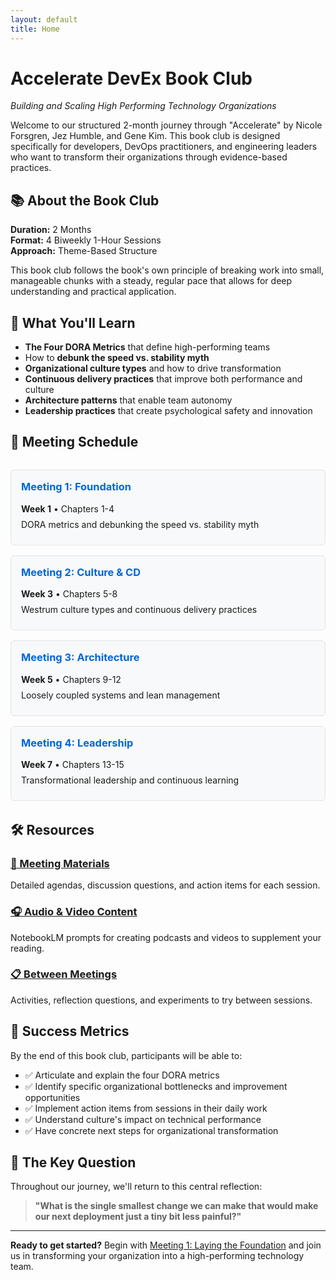 ```yaml
---
layout: default
title: Home
---
```


# Accelerate DevEx Book Club

_Building and Scaling High Performing Technology Organizations_

Welcome to our structured 2-month journey through "Accelerate" by Nicole Forsgren, Jez Humble, and Gene Kim. This book club is designed specifically for developers, DevOps practitioners, and engineering leaders who want to transform their organizations through evidence-based practices.

## 📚 About the Book Club

**Duration:** 2 Months  
**Format:** 4 Biweekly 1-Hour Sessions  
**Approach:** Theme-Based Structure

This book club follows the book's own principle of breaking work into small, manageable chunks with a steady, regular pace that allows for deep understanding and practical application.

## 🎯 What You'll Learn

- **The Four DORA Metrics** that define high-performing teams
- How to **debunk the speed vs. stability myth**
- **Organizational culture types** and how to drive transformation
- **Continuous delivery practices** that improve both performance and culture
- **Architecture patterns** that enable team autonomy
- **Leadership practices** that create psychological safety and innovation

## 📅 Meeting Schedule

<div class="meeting-grid">
  <div class="meeting-card">
  <h3><a href="/accelerate-devex-book-club-notebooklm/meetings/meeting-1/">Meeting 1: Foundation</a></h3>
    <p><strong>Week 1</strong> • Chapters 1-4</p>
    <p>DORA metrics and debunking the speed vs. stability myth</p>
  </div>
  
  <div class="meeting-card">
  <h3><a href="/accelerate-devex-book-club-notebooklm/meetings/meeting-2/">Meeting 2: Culture & CD</a></h3>
    <p><strong>Week 3</strong> • Chapters 5-8</p>
    <p>Westrum culture types and continuous delivery practices</p>
  </div>
  
  <div class="meeting-card">
  <h3><a href="/accelerate-devex-book-club-notebooklm/meetings/meeting-3/">Meeting 3: Architecture</a></h3>
    <p><strong>Week 5</strong> • Chapters 9-12</p>
    <p>Loosely coupled systems and lean management</p>
  </div>
  
  <div class="meeting-card">
  <h3><a href="/accelerate-devex-book-club-notebooklm/meetings/meeting-4/">Meeting 4: Leadership</a></h3>
    <p><strong>Week 7</strong> • Chapters 13-15</p>
    <p>Transformational leadership and continuous learning</p>
  </div>
</div>

## 🛠️ Resources

### [📖 Meeting Materials](/accelerate-devex-book-club-notebooklm/meetings/)

Detailed agendas, discussion questions, and action items for each session.

### [🎧 Audio & Video Content](/accelerate-devex-book-club-notebooklm/prompts/)

NotebookLM prompts for creating podcasts and videos to supplement your reading.

### [📋 Between Meetings](/accelerate-devex-book-club-notebooklm/resources/)

Activities, reflection questions, and experiments to try between sessions.

## 🚀 Success Metrics

By the end of this book club, participants will be able to:

- ✅ Articulate and explain the four DORA metrics
- ✅ Identify specific organizational bottlenecks and improvement opportunities
- ✅ Implement action items from sessions in their daily work
- ✅ Understand culture's impact on technical performance
- ✅ Have concrete next steps for organizational transformation

## 🎯 The Key Question

Throughout our journey, we'll return to this central reflection:

> **"What is the single smallest change we can make that would make our next deployment just a tiny bit less painful?"**

---

**Ready to get started?** Begin with [Meeting 1: Laying the Foundation](/accelerate-devex-book-club-notebooklm/meetings/meeting-1/) and join us in transforming your organization into a high-performing technology team.

<style>
.meeting-grid {
  display: grid;
  grid-template-columns: repeat(auto-fit, minmax(280px, 1fr));
  gap: 1rem;
  margin: 2rem 0;
}

.meeting-card {
  border: 1px solid #e1e4e8;
  border-radius: 6px;
  padding: 1rem;
  background: #f8f9fa;
}

.meeting-card h3 {
  margin-top: 0;
  color: #0366d6;
}

.meeting-card h3 a {
  text-decoration: none;
  color: inherit;
}

.meeting-card h3 a:hover {
  text-decoration: underline;
}

.meeting-card p {
  margin: 0.5rem 0;
}
</style>
